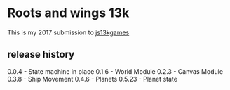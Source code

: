 # Roots and wings 13k

This is my 2017 submission to [js13kgames](http://js13kgames.com/)

## release history

0.0.4 - State machine in place
0.1.6 - World Module
0.2.3 - Canvas Module
0.3.8 - Ship Movement
0.4.6 - Planets
0.5.23 - Planet state